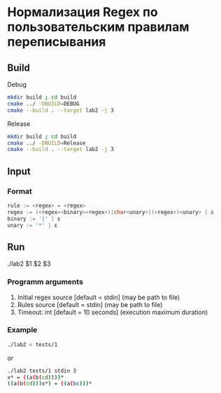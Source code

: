 # Нормализация Regex по пользовательским правилам переписывания

## Build
Debug
```sh
mkdir build ; cd build
cmake ../ -DBUILD=DEBUG
cmake --build . --target lab2 -j 3
```
Release
```sh
mkdir build ; cd build
cmake ../ -DBUILD=Release
cmake --build . --target lab2 -j 3
```
## Input
### Format
```c
rule := <regex> = <regex>
regex := (<regex><binary><regex>)|char<unary>|(<regex>)<unary> | ε
binary := '|' | ε
unary := '*' | ε
```

## Run
./lab2 $1 $2 $3
### Programm arguments
1) Initial regex source [default = stdin] (may be path to file)
2) Rules source [default = stdin] (may be path to file)
3) Timeout: int [default = 10 seconds] (execution maximum duration)
### Example
```sh
./lab2 < tests/1
```
or
```sh
./lab2 tests/1 stdin 3
x* = ((a(b(cd))))*
((a(b(cd)))x*) = ((a(bc)))*
```
